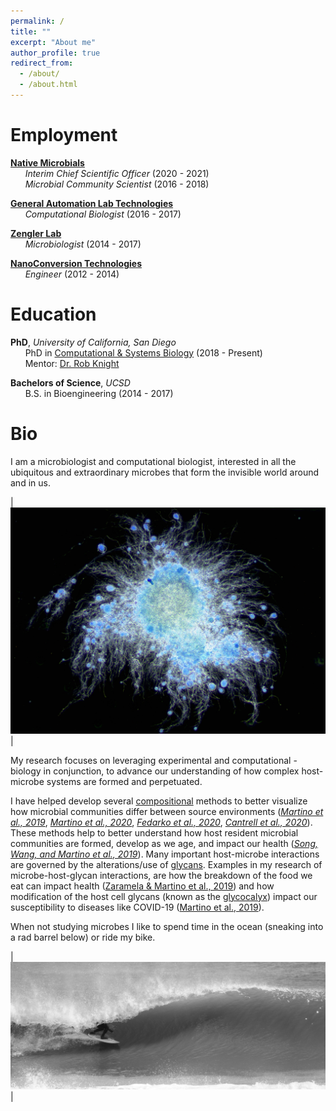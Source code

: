 ```yaml
---
permalink: /
title: ""
excerpt: "About me"
author_profile: true
redirect_from: 
  - /about/
  - /about.html
---
```


Employment
======

**[Native Microbials](https://www.nativemicrobials.com/)** <br/>
&nbsp;&nbsp;&nbsp;&nbsp;&nbsp;&nbsp;*Interim Chief Scientific Officer* (2020 - 2021) <br/>
&nbsp;&nbsp;&nbsp;&nbsp;&nbsp;&nbsp;*Microbial Community Scientist* (2016 - 2018) <br/>

**[General Automation Lab Technologies](https://www.galt-inc.com/)** <br/>
&nbsp;&nbsp;&nbsp;&nbsp;&nbsp;&nbsp;*Computational Biologist* (2016 - 2017) <br/>

**[Zengler Lab](https://www.zenglerlab.com/)** <br/>
&nbsp;&nbsp;&nbsp;&nbsp;&nbsp;&nbsp;*Microbiologist* (2014 - 2017) <br/>

**[NanoConversion Technologies](https://www.crunchbase.com/organization/nanoconversion-technologies#section-overview)** <br/>
&nbsp;&nbsp;&nbsp;&nbsp;&nbsp;&nbsp;*Engineer* (2012 - 2014) <br/>

Education
======

**PhD**, *University of California, San Diego* <br/>
&nbsp;&nbsp;&nbsp;&nbsp;&nbsp;&nbsp;PhD in [Computational & Systems Biology](https://bioinformatics.ucsd.edu/) (2018 - Present) <br/>
&nbsp;&nbsp;&nbsp;&nbsp;&nbsp;&nbsp;Mentor: [Dr. Rob Knight](https://knightlab.ucsd.edu/)

**Bachelors of Science**, *UCSD* <br/>
&nbsp;&nbsp;&nbsp;&nbsp;&nbsp;&nbsp;B.S. in Bioengineering (2014 - 2017)

Bio
======

I am a microbiologist and computational biologist, interested in all the ubiquitous and extraordinary microbes that form the invisible world around and in us. 

| ![fungi](/images/fungi2.jpg) | <br/>

My research focuses on leveraging experimental and computational -biology in conjunction, to advance our understanding of how complex host-microbe systems are formed and perpetuated.

I have helped develop several [compositional](https://en.wikipedia.org/wiki/Compositional_data) methods to better visualize how microbial communities differ between source environments (*[Martino et al., 2019](https://journals.asm.org/doi/full/10.1128/mSystems.00016-19)*, *[Martino et al., 2020](https://www.nature.com/articles/s41587-020-0660-7)*, *[Fedarko et al., 2020](https://doi.org/10.1093/nargab/lqaa023)*, *[Cantrell et al., 2020](https://journals.asm.org/doi/full/10.1128/mSystems.01216-20)*). These methods help to better understand how host resident microbial communities are formed, develop as we age, and impact our health (*[Song, Wang, and Martino et al., 2019](https://www.cell.com/med/fulltext/S2666-6340(21)00203-8)*). Many important host-microbe interactions are governed by the alterations/use of [glycans](https://en.wikipedia.org/wiki/Glycan]). Examples in my research of microbe-host-glycan interactions, are how the breakdown of the food we eat can impact health ([Zaramela & Martino et al., 2019](https://www.nature.com/articles/s41564-019-0564-9)) and how modification of the host cell glycans (known as the [glycocalyx](https://en.wikipedia.org/wiki/Glycocalyx)) impact our susceptibility to diseases like COVID-19 ([Martino et al., 2019](https://www.biorxiv.org/content/10.1101/2020.08.17.238444v1.full)). 

When not studying microbes I like to spend time in the ocean (sneaking into a rad barrel below) or ride my bike.

| ![surfing](/images/surfing_crop_more.png) | 